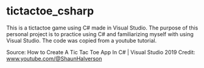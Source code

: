# tictactoe_csharp

This is a tictactoe game using C# made in Visual Studio.
The purpose of this personal project is to practice using C# and familiarizing myself with using Visual Studio.
The code was copied from a youtube tutorial.

Source: How to Create A Tic Tac Toe App In C# | Visual Studio 2019
Credit: www.youtube.com/@ShaunHalverson
